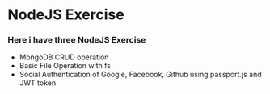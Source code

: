 # NodeJS Exercise
 
### Here i have three NodeJS Exercise 

* MongoDB CRUD operation
* Basic File Operation with fs
* Social Authentication of Google, Facebook, Github using passport.js and JWT token
